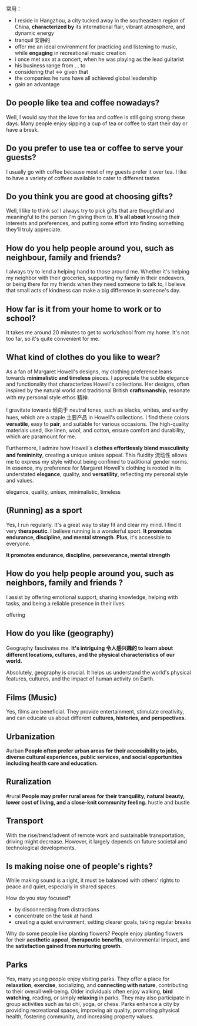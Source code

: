常用：
* I reside in Hangzhou, a city tucked away in the southeastern region of China, **characterized by** its international flair, vibrant atmosphere, and dynamic energy
* tranquil 安静的
* offer me an ideal environment for practicing and listening to music, while **engaging** in recreational music creation
* i once met xxx at a concert, when he was playing as the lead guitarist
* his business range from ... to
* considering that <-> given that
* the companies he runs have all achieved global leadership
* gain an advantage

## Do people like tea and coffee nowadays?
Well,  I would say that the love for tea and coffee is still going strong these days. Many people enjoy sipping a cup of tea or coffee to start their day or have a break.

## Do you prefer to use tea or coffee to serve your guests?
I usually go with coffee because most of my guests prefer it over tea. I like to have a variety of coffees available to cater to different tastes


## Do you think you are good at choosing gifts?
Well, I like to think so! I always try to pick gifts that are thoughtful and meaningful to the person I'm giving them to. **It's all about** knowing their interests and preferences, and putting some effort into finding something they'll truly appreciate.



## How do you help people around you, such as neighbour, family and friends?
I always try to lend a helping hand to those around me. Whether it's helping my neighbor with their groceries, supporting my family in their endeavors, or being there for my friends when they need someone to talk to, I believe that small acts of kindness can make a big difference in someone's day.



## How far is it from your home to work or to school?
It takes me around 20 minutes to get to work/school from my home. It's not too far, so it's quite convenient for me.


## What kind of clothes do you like to wear?
As a fan of Margaret Howell's designs, my clothing preference leans towards **minimalistic and timeless** pieces. I appreciate the subtle elegance and functionality that characterizes Howell's collections. Her designs, often inspired by the natural world and traditional British **craftsmanship**, resonate with my personal style ethos 精神.

I gravitate towards 倾向于 neutral tones, such as blacks, whites, and earthy hues, which are a staple 主要产品  in Howell's collections. I find these colors **versatile**, easy to **pair**, and suitable for various occasions. The high-quality materials used, like linen, wool, and cotton, ensure comfort and durability, which are paramount for me.

Furthermore, I admire how Howell's **clothes effortlessly** **blend masculinity and femininity**, creating a unique unisex appeal. This fluidity 流动性 allows me to express my style without being confined to traditional gender norms. In essence, my preference for Margaret Howell's clothing is rooted in its understated **elegance**, quality, and **versatility**, reflecting my personal style and values.

elegance, quality, unisex, minimalistic, timeless

## (Running) as a sport
Yes, I run regularly. It's a great way to stay fit and clear my mind. I find it very **therapeutic**.
I believe running is a wonderful sport. **It promotes endurance, discipline, and mental strength**. **Plus**, it's accessible to everyone.


**It promotes endurance, discipline, perseverance, mental strength**

## How do you help people around you, such as neighbors, family and friends ?
I assist by offering emotional support, sharing knowledge, helping with tasks, and being a reliable presence in their lives.

offering

## How do you like (geography)
Geography fascinates me. **It's intriguing 令人感兴趣的 to learn about different locations, cultures, and the physical characteristics of our world.**

Absolutely, geography is crucial. It helps us understand the world's physical features, cultures, and the impact of human activity on Earth.


## Films (Music)
Yes, films are beneficial. They provide entertainment, stimulate creativity, and can educate us about different **cultures, histories, and perspectives.**

## Urbanization
#urban
**People often prefer urban areas for their accessibility to jobs, diverse cultural experiences, public services, and social opportunities including health care and education.**


## Ruralization
#rural
**People may prefer rural areas for their tranquility, natural beauty, lower cost of living, and a close-knit community feeling.**
hustle and bustle

## Transport
With the rise/trend/advent of remote work and sustainable transportation, driving might decrease. However, it largely depends on future societal and technological developments.


## Is making noise one of people's rights?
While making sound is a right, it must be balanced with others' rights to peace and quiet, especially in shared spaces.




How do you stay focused? 
* by disconnecting from distractions
* concentrate on the task at hand
* creating a quiet environment, setting clearer goals, taking regular breaks


Why do some people like planting flowers?
People enjoy planting flowers for their **aesthetic appeal**, **therapeutic benefits**, environmental impact, and the **satisfaction gained from nurturing growth**.



## Parks 
Yes, many young people enjoy visiting parks. They offer a place for **relaxation**, **exercise**, socializing, and **connecting with nature**, contributing to their overall well-being.
Older individuals often enjoy walking, **bird watching**, reading, or simply **relaxing** in parks. They may also participate in group activities such as tai chi, yoga, or chess.
Parks enhance a city by providing recreational spaces, improving air quality, promoting physical health, fostering community, and increasing property values.

